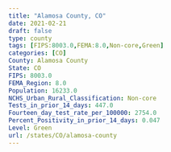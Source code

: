 ```yaml
---
title: "Alamosa County, CO"
date: 2021-02-21
draft: false
type: county
tags: [FIPS:8003.0,FEMA:8.0,Non-core,Green]
categories: [CO]
County: Alamosa County
State: CO
FIPS: 8003.0
FEMA_Region: 8.0
Population: 16233.0
NCHS_Urban_Rural_Classification: Non-core
Tests_in_prior_14_days: 447.0
Fourteen_day_test_rate_per_100000: 2754.0
Percent_Positivity_in_prior_14_days: 0.047
Level: Green
url: /states/CO/alamosa-county
---
```



